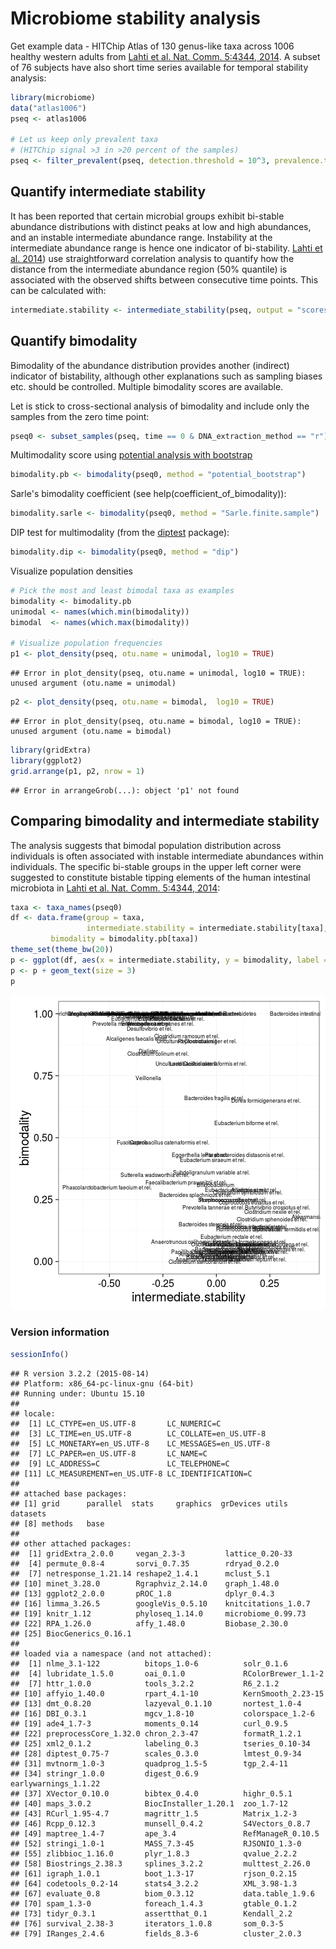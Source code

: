 # Microbiome stability analysis

Get example data - HITChip Atlas of 130 genus-like taxa across 1006 healthy western adults from [Lahti et al. Nat. Comm. 5:4344, 2014](http://www.nature.com/ncomms/2014/140708/ncomms5344/full/ncomms5344.html). A subset of 76 subjects have also short time series available for temporal stability analysis:


```r
library(microbiome)
data("atlas1006")
pseq <- atlas1006

# Let us keep only prevalent taxa
# (HITChip signal >3 in >20 percent of the samples)
pseq <- filter_prevalent(pseq, detection.threshold = 10^3, prevalence.threshold = 0.2)
```



## Quantify intermediate stability 

It has been reported that certain microbial groups exhibit bi-stable
abundance distributions with distinct peaks at low and high
abundances, and an instable intermediate abundance range. Instability
at the intermediate abundance range is hence one indicator of
bi-stability. [Lahti et
al. 2014](http://www.nature.com/ncomms/2014/140708/ncomms5344/full/ncomms5344.html))
use straightforward correlation analysis to quantify how the distance
from the intermediate abundance region (50% quantile) is associated
with the observed shifts between consecutive time points. This can be
calculated with:


```r
intermediate.stability <- intermediate_stability(pseq, output = "scores")
```


## Quantify bimodality 

Bimodality of the abundance distribution provides another (indirect)
indicator of bistability, although other explanations such as sampling
biases etc. should be controlled. Multiple bimodality scores are
available.

Let is stick to cross-sectional analysis of bimodality and include
only the samples from the zero time point:


```r
pseq0 <- subset_samples(pseq, time == 0 & DNA_extraction_method == "r")
```


Multimodality score using [potential analysis with
bootstrap](http://www.nature.com/ncomms/2014/140708/ncomms5344/full/ncomms5344.html)



```r
bimodality.pb <- bimodality(pseq0, method = "potential_bootstrap")
```

Sarle's bimodality coefficient (see help(coefficient_of_bimodality)):


```r
bimodality.sarle <- bimodality(pseq0, method = "Sarle.finite.sample")
```


DIP test for multimodality (from the [diptest](https://cran.r-project.org/web/packages/diptest/index.html) package):


```r
bimodality.dip <- bimodality(pseq0, method = "dip")
```


Visualize population densities 


```r
# Pick the most and least bimodal taxa as examples
bimodality <- bimodality.pb
unimodal <- names(which.min(bimodality))
bimodal  <- names(which.max(bimodality))

# Visualize population frequencies
p1 <- plot_density(pseq, otu.name = unimodal, log10 = TRUE) 
```

```
## Error in plot_density(pseq, otu.name = unimodal, log10 = TRUE): unused argument (otu.name = unimodal)
```

```r
p2 <- plot_density(pseq, otu.name = bimodal,  log10 = TRUE) 
```

```
## Error in plot_density(pseq, otu.name = bimodal, log10 = TRUE): unused argument (otu.name = bimodal)
```

```r
library(gridExtra)
library(ggplot2)
grid.arrange(p1, p2, nrow = 1)
```

```
## Error in arrangeGrob(...): object 'p1' not found
```


## Comparing bimodality and intermediate stability

The analysis suggests that bimodal population distribution across individuals is often associated with instable intermediate abundances within individuals. The specific bi-stable groups in the upper left corner were suggested to constitute bistable tipping elements of the human intestinal microbiota in [Lahti et al. Nat. Comm. 5:4344, 2014](http://www.nature.com/ncomms/2014/140708/ncomms5344/full/ncomms5344.html):


```r
taxa <- taxa_names(pseq0)
df <- data.frame(group = taxa,
                 intermediate.stability = intermediate.stability[taxa],
		 bimodality = bimodality.pb[taxa])
theme_set(theme_bw(20))
p <- ggplot(df, aes(x = intermediate.stability, y = bimodality, label = group))
p <- p + geom_text(size = 3)
p
```

![plot of chunk bimodalitybistability](figure/bimodalitybistability-1.png)


### Version information


```r
sessionInfo()
```

```
## R version 3.2.2 (2015-08-14)
## Platform: x86_64-pc-linux-gnu (64-bit)
## Running under: Ubuntu 15.10
## 
## locale:
##  [1] LC_CTYPE=en_US.UTF-8       LC_NUMERIC=C              
##  [3] LC_TIME=en_US.UTF-8        LC_COLLATE=en_US.UTF-8    
##  [5] LC_MONETARY=en_US.UTF-8    LC_MESSAGES=en_US.UTF-8   
##  [7] LC_PAPER=en_US.UTF-8       LC_NAME=C                 
##  [9] LC_ADDRESS=C               LC_TELEPHONE=C            
## [11] LC_MEASUREMENT=en_US.UTF-8 LC_IDENTIFICATION=C       
## 
## attached base packages:
## [1] grid      parallel  stats     graphics  grDevices utils     datasets 
## [8] methods   base     
## 
## other attached packages:
##  [1] gridExtra_2.0.0     vegan_2.3-3         lattice_0.20-33    
##  [4] permute_0.8-4       sorvi_0.7.35        rdryad_0.2.0       
##  [7] netresponse_1.21.14 reshape2_1.4.1      mclust_5.1         
## [10] minet_3.28.0        Rgraphviz_2.14.0    graph_1.48.0       
## [13] ggplot2_2.0.0       pROC_1.8            dplyr_0.4.3        
## [16] limma_3.26.5        googleVis_0.5.10    knitcitations_1.0.7
## [19] knitr_1.12          phyloseq_1.14.0     microbiome_0.99.73 
## [22] RPA_1.26.0          affy_1.48.0         Biobase_2.30.0     
## [25] BiocGenerics_0.16.1
## 
## loaded via a namespace (and not attached):
##  [1] nlme_3.1-122          bitops_1.0-6          solr_0.1.6           
##  [4] lubridate_1.5.0       oai_0.1.0             RColorBrewer_1.1-2   
##  [7] httr_1.0.0            tools_3.2.2           R6_2.1.2             
## [10] affyio_1.40.0         rpart_4.1-10          KernSmooth_2.23-15   
## [13] dmt_0.8.20            lazyeval_0.1.10       nortest_1.0-4        
## [16] DBI_0.3.1             mgcv_1.8-10           colorspace_1.2-6     
## [19] ade4_1.7-3            moments_0.14          curl_0.9.5           
## [22] preprocessCore_1.32.0 chron_2.3-47          formatR_1.2.1        
## [25] xml2_0.1.2            labeling_0.3          tseries_0.10-34      
## [28] diptest_0.75-7        scales_0.3.0          lmtest_0.9-34        
## [31] mvtnorm_1.0-3         quadprog_1.5-5        tgp_2.4-11           
## [34] stringr_1.0.0         digest_0.6.9          earlywarnings_1.1.22 
## [37] XVector_0.10.0        bibtex_0.4.0          highr_0.5.1          
## [40] maps_3.0.2            BiocInstaller_1.20.1  zoo_1.7-12           
## [43] RCurl_1.95-4.7        magrittr_1.5          Matrix_1.2-3         
## [46] Rcpp_0.12.3           munsell_0.4.2         S4Vectors_0.8.7      
## [49] maptree_1.4-7         ape_3.4               RefManageR_0.10.5    
## [52] stringi_1.0-1         MASS_7.3-45           RJSONIO_1.3-0        
## [55] zlibbioc_1.16.0       plyr_1.8.3            qvalue_2.2.2         
## [58] Biostrings_2.38.3     splines_3.2.2         multtest_2.26.0      
## [61] igraph_1.0.1          boot_1.3-17           rjson_0.2.15         
## [64] codetools_0.2-14      stats4_3.2.2          XML_3.98-1.3         
## [67] evaluate_0.8          biom_0.3.12           data.table_1.9.6     
## [70] spam_1.3-0            foreach_1.4.3         gtable_0.1.2         
## [73] tidyr_0.3.1           assertthat_0.1        Kendall_2.2          
## [76] survival_2.38-3       iterators_1.0.8       som_0.3-5            
## [79] IRanges_2.4.6         fields_8.3-6          cluster_2.0.3
```

